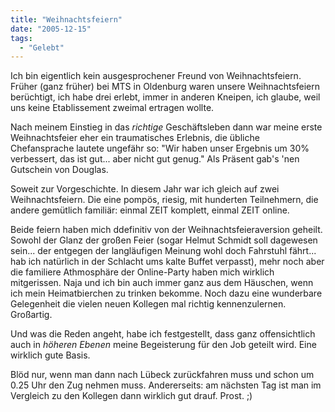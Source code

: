 ```yaml
---
title: "Weihnachtsfeiern"
date: "2005-12-15"
tags:
  - "Gelebt"
---
```


Ich bin eigentlich kein ausgesprochener Freund von Weihnachtsfeiern. Früher (ganz früher) bei MTS in Oldenburg waren unsere Weihnachtsfeiern berüchtigt, ich habe drei erlebt, immer in anderen Kneipen, ich glaube, weil uns keine Etablissement zweimal ertragen wollte.

Nach meinem Einstieg in das _richtige_ Geschäftsleben dann war meine erste Weihnachtsfeier eher ein traumatisches Erlebnis, die übliche Chefansprache lautete ungefähr so: "Wir haben unser Ergebnis um 30% verbessert, das ist gut... aber nicht gut genug." Als Präsent gab's 'nen Gutschein von Douglas.

Soweit zur Vorgeschichte. In diesem Jahr war ich gleich auf zwei Weihnachtsfeiern. Die eine pompös, riesig, mit hunderten Teilnehmern, die andere gemütlich familiär: einmal ZEIT komplett, einmal ZEIT online.

Beide feiern haben mich ddefinitiv von der Weihnachtsfeieraversion geheilt. Sowohl der Glanz der großen Feier (sogar Helmut Schmidt soll dagewesen sein... der entgegen der langläufigen Meinung wohl doch Fahrstuhl fährt... hab ich natürlich in der Schlacht ums kalte Buffet verpasst), mehr noch aber die familiere Athmosphäre der Online-Party haben mich wirklich mitgerissen. Naja und ich bin auch immer ganz aus dem Häuschen, wenn ich mein Heimatbierchen zu trinken bekomme. Noch dazu eine wunderbare Gelegenheit die vielen neuen Kollegen mal richtig kennenzulernen. Großartig.

Und was die Reden angeht, habe ich festgestellt, dass ganz offensichtlich auch in _höheren Ebenen_ meine Begeisterung für den Job geteilt wird. Eine wirklich gute Basis.

Blöd nur, wenn man dann nach Lübeck zurückfahren muss und schon um 0.25 Uhr den Zug nehmen muss. Andererseits: am nächsten Tag ist man im Vergleich zu den Kollegen dann wirklich gut drauf. Prost. ;)
